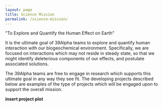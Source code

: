 ```yaml
---
layout: page
title: Science Mission
permalink: /science-mission/
---
```


<div class="shout">
"To Explore and Quantify the Human Effect on Earth"
</div>

It is the ultimate goal of 39Alpha teams to explore and quantify human interaction with our
biogeochemical environment. Specifically, we are focused on interactions which may not reside in
steady state, so that we might identify deleterious components of our effects, and postulate
associated solutions.

The 39Alpha teams are free to engage in research which supports this ultimate goal in any way they
see fit. The developing projects described below are examples of the type of projects which will be
engaged upon to support the overall mission.

**insert project plot**
